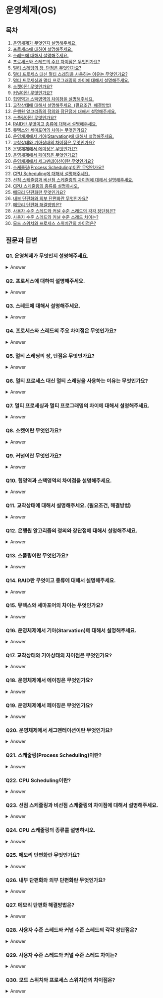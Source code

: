 # 운영체제(OS)

## 목차

1. [운영체제가 무엇인지 설명해주세요.](https://github.com/zhsks528/Front-End-Interview-Questions/tree/master/OS#q1-%EC%9A%B4%EC%98%81%EC%B2%B4%EC%A0%9C%EA%B0%80-%EB%AC%B4%EC%97%87%EC%9D%B8%EC%A7%80-%EC%84%A4%EB%AA%85%ED%95%B4%EC%A3%BC%EC%84%B8%EC%9A%94)
2. [프로세스에 대하여 설명해주세요.](https://github.com/zhsks528/Front-End-Interview-Questions/tree/master/OS#q2-%ED%94%84%EB%A1%9C%EC%84%B8%EC%8A%A4%EC%97%90-%EB%8C%80%ED%95%98%EC%97%AC-%EC%84%A4%EB%AA%85%ED%95%B4%EC%A3%BC%EC%84%B8%EC%9A%94)
3. [스레드에 대해서 설명해주세요.](https://github.com/zhsks528/Front-End-Interview-Questions/tree/master/OS#q3-%EC%8A%A4%EB%A0%88%EB%93%9C%EC%97%90-%EB%8C%80%ED%95%B4%EC%84%9C-%EC%84%A4%EB%AA%85%ED%95%B4%EC%A3%BC%EC%84%B8%EC%9A%94)
4. [프로세스와 스레드의 주요 차이점은 무엇인가요?](https://github.com/zhsks528/Front-End-Interview-Questions/tree/master/OS#q4-%ED%94%84%EB%A1%9C%EC%84%B8%EC%8A%A4%EC%99%80-%EC%8A%A4%EB%A0%88%EB%93%9C%EC%9D%98-%EC%A3%BC%EC%9A%94-%EC%B0%A8%EC%9D%B4%EC%A0%90%EC%9D%80-%EB%AC%B4%EC%97%87%EC%9D%B8%EA%B0%80%EC%9A%94)
5. [멀티 스레딩의 장, 단점은 무엇인가요?](https://github.com/zhsks528/Front-End-Interview-Questions/tree/master/OS#q5-%EB%A9%80%ED%8B%B0-%EC%8A%A4%EB%A0%88%EB%94%A9%EC%9D%98-%EC%9E%A5-%EB%8B%A8%EC%A0%90%EC%9D%80-%EB%AC%B4%EC%97%87%EC%9D%B8%EA%B0%80%EC%9A%94)
6. [멀티 프로세스 대신 멀티 스레딩을 사용하는 이유는 무엇인가요?](https://github.com/zhsks528/Front-End-Interview-Questions/tree/master/OS#q6-%EB%A9%80%ED%8B%B0-%ED%94%84%EB%A1%9C%EC%84%B8%EC%8A%A4-%EB%8C%80%EC%8B%A0-%EB%A9%80%ED%8B%B0-%EC%8A%A4%EB%A0%88%EB%94%A9%EC%9D%84-%EC%82%AC%EC%9A%A9%ED%95%98%EB%8A%94-%EC%9D%B4%EC%9C%A0%EB%8A%94-%EB%AC%B4%EC%97%87%EC%9D%B8%EA%B0%80%EC%9A%94)
7. [멀티 프로세싱과 멀티 프로그래밍의 차이에 대해서 설명해주세요.](https://github.com/zhsks528/Front-End-Interview-Questions/tree/master/OS#q7-%EB%A9%80%ED%8B%B0-%ED%94%84%EB%A1%9C%EC%84%B8%EC%8B%B1%EA%B3%BC-%EB%A9%80%ED%8B%B0-%ED%94%84%EB%A1%9C%EA%B7%B8%EB%9E%98%EB%B0%8D%EC%9D%98-%EC%B0%A8%EC%9D%B4%EC%97%90-%EB%8C%80%ED%95%B4%EC%84%9C-%EC%84%A4%EB%AA%85%ED%95%B4%EC%A3%BC%EC%84%B8%EC%9A%94)
8. [소켓이란 무엇인가요?](https://github.com/zhsks528/Front-End-Interview-Questions/tree/master/OS#q8-%EC%86%8C%EC%BC%93%EC%9D%B4%EB%9E%80-%EB%AC%B4%EC%97%87%EC%9D%B8%EA%B0%80%EC%9A%94)
9. [커널이란 무엇인가요?](https://github.com/zhsks528/Front-End-Interview-Questions/tree/master/OS#q9-%EC%BB%A4%EB%84%90%EC%9D%B4%EB%9E%80-%EB%AC%B4%EC%97%87%EC%9D%B8%EA%B0%80%EC%9A%94)
10. [힙영역과 스택영역의 차이점을 설명해주세요.](https://github.com/zhsks528/Front-End-Interview-Questions/tree/master/OS#q10-%ED%9E%99%EC%98%81%EC%97%AD%EA%B3%BC-%EC%8A%A4%ED%83%9D%EC%98%81%EC%97%AD%EC%9D%98-%EC%B0%A8%EC%9D%B4%EC%A0%90%EC%9D%84-%EC%84%A4%EB%AA%85%ED%95%B4%EC%A3%BC%EC%84%B8%EC%9A%94)
11. [교착상태에 대해서 설명해주세요. (필요조건, 해결방법)](https://github.com/zhsks528/Front-End-Interview-Questions/tree/master/OS#q11-%EA%B5%90%EC%B0%A9%EC%83%81%ED%83%9C%EC%97%90-%EB%8C%80%ED%95%B4%EC%84%9C-%EC%84%A4%EB%AA%85%ED%95%B4%EC%A3%BC%EC%84%B8%EC%9A%94-%ED%95%84%EC%9A%94%EC%A1%B0%EA%B1%B4-%ED%95%B4%EA%B2%B0%EB%B0%A9%EB%B2%95)
12. [은행원 알고리즘의 정의와 장단점에 대해서 설명해주세요.](https://github.com/zhsks528/Front-End-Interview-Questions/tree/master/OS#q12-%EC%9D%80%ED%96%89%EC%9B%90-%EC%95%8C%EA%B3%A0%EB%A6%AC%EC%A6%98%EC%9D%98-%EC%A0%95%EC%9D%98%EC%99%80-%EC%9E%A5%EB%8B%A8%EC%A0%90%EC%97%90-%EB%8C%80%ED%95%B4%EC%84%9C-%EC%84%A4%EB%AA%85%ED%95%B4%EC%A3%BC%EC%84%B8%EC%9A%94)
13. [스풀링이란 무엇인가요?](https://github.com/zhsks528/Front-End-Interview-Questions/tree/master/OS#q13-%EC%8A%A4%ED%92%80%EB%A7%81%EC%9D%B4%EB%9E%80-%EB%AC%B4%EC%97%87%EC%9D%B8%EA%B0%80%EC%9A%94)
14. [RAID란 무엇이고 종류에 대해서 설명해주세요.](https://github.com/zhsks528/Front-End-Interview-Questions/tree/master/OS#q14-raid%EB%9E%80-%EB%AC%B4%EC%97%87%EC%9D%B4%EA%B3%A0-%EC%A2%85%EB%A5%98%EC%97%90-%EB%8C%80%ED%95%B4%EC%84%9C-%EC%84%A4%EB%AA%85%ED%95%B4%EC%A3%BC%EC%84%B8%EC%9A%94)
15. [뮤텍스와 세마포어의 차이는 무엇인가요?](https://github.com/zhsks528/Front-End-Interview-Questions/tree/master/OS#q15-%EB%AE%A4%ED%85%8D%EC%8A%A4%EC%99%80-%EC%84%B8%EB%A7%88%ED%8F%AC%EC%96%B4%EC%9D%98-%EC%B0%A8%EC%9D%B4%EB%8A%94-%EB%AC%B4%EC%97%87%EC%9D%B8%EA%B0%80%EC%9A%94)
16. [운영체제에서 기아(Starvation)에 대해서 설명해주세요.](https://github.com/zhsks528/Front-End-Interview-Questions/tree/master/OS#q16-%EC%9A%B4%EC%98%81%EC%B2%B4%EC%A0%9C%EC%97%90%EC%84%9C-%EA%B8%B0%EC%95%84starvation%EC%97%90-%EB%8C%80%ED%95%B4%EC%84%9C-%EC%84%A4%EB%AA%85%ED%95%B4%EC%A3%BC%EC%84%B8%EC%9A%94)
17. [교착상태와 기아상태의 차이점은 무엇인가요?](https://github.com/zhsks528/Front-End-Interview-Questions/tree/master/OS#q17-%EA%B5%90%EC%B0%A9%EC%83%81%ED%83%9C%EC%99%80-%EA%B8%B0%EC%95%84%EC%83%81%ED%83%9C%EC%9D%98-%EC%B0%A8%EC%9D%B4%EC%A0%90%EC%9D%80-%EB%AC%B4%EC%97%87%EC%9D%B8%EA%B0%80%EC%9A%94)
18. [운영체제에서 에이징은 무엇인가요?](https://github.com/zhsks528/Front-End-Interview-Questions/tree/master/OS#q18-%EC%9A%B4%EC%98%81%EC%B2%B4%EC%A0%9C%EC%97%90%EC%84%9C-%EC%97%90%EC%9D%B4%EC%A7%95%EC%9D%80-%EB%AC%B4%EC%97%87%EC%9D%B8%EA%B0%80%EC%9A%94)
19. [운영체제에서 페이징은 무엇인가요?](https://github.com/zhsks528/Front-End-Interview-Questions/tree/master/OS#q19-%EC%9A%B4%EC%98%81%EC%B2%B4%EC%A0%9C%EC%97%90%EC%84%9C-%ED%8E%98%EC%9D%B4%EC%A7%95%EC%9D%80-%EB%AC%B4%EC%97%87%EC%9D%B8%EA%B0%80%EC%9A%94)
20. [운영체제에서 세그멘테이션이란 무엇인가요?](https://github.com/zhsks528/Front-End-Interview-Questions/tree/master/OS#q20-%EC%9A%B4%EC%98%81%EC%B2%B4%EC%A0%9C%EC%97%90%EC%84%9C-%EC%84%B8%EA%B7%B8%EB%A9%98%ED%85%8C%EC%9D%B4%EC%85%98%EC%9D%B4%EB%9E%80-%EB%AC%B4%EC%97%87%EC%9D%B8%EA%B0%80%EC%9A%94)
21. [스케줄링(Process Scheduling)이란 무엇인가요?](https://github.com/zhsks528/Front-End-Interview-Questions/tree/master/OS#q21-%EC%8A%A4%EC%BC%80%EC%A4%84%EB%A7%81process-scheduling%EC%9D%B4%EB%9E%80)
22. [CPU Scheduling에 대해서 설명해주세요.](https://github.com/zhsks528/Front-End-Interview-Questions/tree/master/OS#q22-cpu-scheduling%EC%9D%B4%EB%9E%80)
23. [선점 스케줄링과 비선점 스케줄링의 차이점에 대해서 설명해주세요.](https://github.com/zhsks528/Front-End-Interview-Questions/tree/master/OS#q23-%EC%84%A0%EC%A0%90-%EC%8A%A4%EC%BC%80%EC%A4%84%EB%A7%81%EA%B3%BC-%EB%B9%84%EC%84%A0%EC%A0%90-%EC%8A%A4%EC%BC%80%EC%A4%84%EB%A7%81%EC%9D%98-%EC%B0%A8%EC%9D%B4%EC%A0%90%EC%97%90-%EB%8C%80%ED%95%B4%EC%84%9C-%EC%84%A4%EB%AA%85%ED%95%B4%EC%A3%BC%EC%84%B8%EC%9A%94)
24. [CPU 스케줄링의 종류를 설명하시오.](https://github.com/zhsks528/Front-End-Interview-Questions/tree/master/OS#q24-cpu-%EC%8A%A4%EC%BC%80%EC%A4%84%EB%A7%81%EC%9D%98-%EC%A2%85%EB%A5%98%EB%A5%BC-%EC%84%A4%EB%AA%85%ED%95%98%EC%8B%9C%EC%98%A4)
25. [메모리 단편화란 무엇인가요?](https://github.com/zhsks528/Front-End-Interview-Questions/tree/master/OS#q25-%EB%A9%94%EB%AA%A8%EB%A6%AC-%EB%8B%A8%ED%8E%B8%ED%99%94%EB%9E%80-%EB%AC%B4%EC%97%87%EC%9D%B8%EA%B0%80%EC%9A%94)
26. [내부 단편화와 외부 단편화란 무엇인가요?](https://github.com/zhsks528/Front-End-Interview-Questions/tree/master/OS#q26-%EB%82%B4%EB%B6%80-%EB%8B%A8%ED%8E%B8%ED%99%94%EC%99%80-%EC%99%B8%EB%B6%80-%EB%8B%A8%ED%8E%B8%ED%99%94%EB%9E%80-%EB%AC%B4%EC%97%87%EC%9D%B8%EA%B0%80%EC%9A%94)
27. [메모리 단편화 해결방법은?](https://github.com/zhsks528/Front-End-Interview-Questions/tree/master/OS#q27-%EB%A9%94%EB%AA%A8%EB%A6%AC-%EB%8B%A8%ED%8E%B8%ED%99%94-%ED%95%B4%EA%B2%B0%EB%B0%A9%EB%B2%95%EC%9D%80)
28. [사용자 수준 스레드와 커널 수준 스레드의 각각 장단점은?](https://github.com/zhsks528/Front-End-Interview-Questions/tree/master/OS#q28-%EC%82%AC%EC%9A%A9%EC%9E%90-%EC%88%98%EC%A4%80-%EC%8A%A4%EB%A0%88%EB%93%9C%EC%99%80-%EC%BB%A4%EB%84%90-%EC%88%98%EC%A4%80-%EC%8A%A4%EB%A0%88%EB%93%9C%EC%9D%98-%EA%B0%81%EA%B0%81-%EC%9E%A5%EB%8B%A8%EC%A0%90%EC%9D%80)
29. [사용자 수준 스레드와 커널 수준 스레드 차이는?](https://github.com/zhsks528/Front-End-Interview-Questions/tree/master/OS#q29-%EC%82%AC%EC%9A%A9%EC%9E%90-%EC%88%98%EC%A4%80-%EC%8A%A4%EB%A0%88%EB%93%9C%EC%99%80-%EC%BB%A4%EB%84%90-%EC%88%98%EC%A4%80-%EC%8A%A4%EB%A0%88%EB%93%9C-%EC%B0%A8%EC%9D%B4%EB%8A%94)
30. [모드 스위치와 프로세스 스위치간의 차이점은?](https://github.com/zhsks528/Front-End-Interview-Questions/tree/master/OS#q30-%EB%AA%A8%EB%93%9C-%EC%8A%A4%EC%9C%84%EC%B9%98%EC%99%80-%ED%94%84%EB%A1%9C%EC%84%B8%EC%8A%A4-%EC%8A%A4%EC%9C%84%EC%B9%98%EA%B0%84%EC%9D%98-%EC%B0%A8%EC%9D%B4%EC%A0%90%EC%9D%80)

## 질문과 답변

### Q1. 운영체제가 무엇인지 설명해주세요.

<details>
<summary>Answer</summary>

운영체제는 컴퓨터 하드웨어가 컴퓨터 소프트웨어와 통신하고 작동하도록하는 소프트웨어 프로그램입니다.

목적은 아래와 같습니다.

1. 사용자에게 프로그램을 쉽고 효율적으로 실행할 수 있도록 환경을 제공합니다.
2. 하드웨어 및 소프트웨어 자원을 효율적으로 할당, 관리, 보호합니다.

</details>

### Q2. 프로세스에 대하여 설명해주세요.

<details>
<summary>Answer</summary>

프로세스는 **운영체제로부터 자원을 할당받아 실행중인 프로그램**입니다.

특징은 아래와 같습니다.

1. 각각 독립된 메모리 영역(코드, 데이터, 힙, 스택)이 존재합니다.
2. 기본적으로 최소 1개의 스레드(메인 스레드)를 가지고 있습니다.
3. 별도의 주소 공간에서 실행되며, 한 프로세스는 다른 프로세스의 변수나 자료구조에 접근할 수 없습니다.
4. 다른 프로세스의 자원에 접근하려면 프로세스 간의 통신(IPC)을 사용해야 합니다. (파이프,파일, 소켓 등)

</details>

### Q3. 스레드에 대해서 설명해주세요.

<details>
<summary>Answer</summary>

스레드는 **프로세스로부터 자원을 할당받아 실행되는 프로그램 흐름단위**입니다.

특징은 아래와 같습니다.

1. 프로세스 내에서 각각 스택만 따로 할당받고 나머지 자원(코드, 데이터, 힙)을 공유합니다.
2. 같은 프로세스 안에 있는 여러 스레드들은 같은 힙 공간을 공유합니다.
3. 한 스레드가 프로세스의 자원을 변경하면, 다른 이웃 스레드도 변경 결과를 즉시 볼 수 있습니다.

장점은 아래와 같습니다.

1. 프로세스들 간의 **통신이 향상**됩니다.
2. 실행 환경을 공유하다보니 **메모리가 절약**됩니다.
3. 하나의 프로세스안에 여러 개의 스레드를 생성하여 **병행성을 증진**시킵니다.

</details>

### Q4. 프로세스와 스레드의 주요 차이점은 무엇인가요?

<details>
<summary>Answer</summary>

주요 차이점은 **자원을 할당받는곳**, **자원 공유**, **통신 비용**입니다.

프로세스는 **운영체제로부터 자원을 할당받아 실행되는 프로그램**입니다.
특성상 독립적인 메모리 영역을 가지며 프로세스 간 통신이 쓰레드에 비해 어렵습니다.

스레드는 **프로세스로부터 자원을 할당받아 실행되는 프로그램 흐름단위**입니다.
특성상 스택을 제외한 나머지 영역을 공유하기 때문에 프로세스간 통신에 비해 비용이 적습니다.

</details>

### Q5. 멀티 스레딩의 장, 단점은 무엇인가요?

<details>
<summary>Answer</summary>

멀티 스레딩이란 하나의 프로세스 안에 여러 개의 스레드를 만들어 실행하는 방법입니다.

장점은 아래와 같습니다.

1. 문맥교환의 오버헤드가 적습니다.
2. 스택을 제외한 나머지 자원을 공유하기 때문에 메모리 효율적으로 활용할 수 있습니다.

단점은 아래와 같습니다.

스레드는 프로세스의 자원을 변경하면 다른 스레드도 영향을 받기 때문에...

1. 동기화에 주의해야합니다.
2. 교착상태를 발생시킬 수 있습니다.

</details>

### Q6. 멀티 프로세스 대신 멀티 스레딩을 사용하는 이유는 무엇인가요?

<details>
<summary>Answer</summary>

1. 프로세스 간의 통신(IPC)보다 스레드 간의 통신의 비용이 더 적으므로 통신 부담이 줄어듭니다.
2. 문맥 교환시 스레드는 스택 영역만 처리하기 때문에 전환 속도가 빠릅니다.
3. 프로세스를 생성하여 자원을 할당하는 시스템 콜이 줄어들어 자원을 효율적으로 관리할 수 있습니다.

</details>

### Q7. 멀티 프로세싱과 멀티 프로그래밍의 차이에 대해서 설명해주세요.

<details>
<summary>Answer</summary>

멀티 프로세싱은 여러 개의 처리장치(CPU)를 장착하여 동시에 여러 작업을 병렬로 실행하는 방법입니다.

멀티 프로그래밍은 프로세스가 입출력 작업의 응답을 대기할 동안 다른 프로그램(프로세스)를 수행시킬 수 있도록하는 방법입니다.

</details>

### Q8. 소켓이란 무엇인가요?

<details>
<summary>Answer</summary>

네트워크 상에서 돌아가는 두 개의 프로그램을 연결하는 사용되는 것입니다.

</details>

### Q9. 커널이란 무엇인가요?

<details>
<summary>Answer</summary>

커널은 운영체제의 핵심적인 부분으로 운영체제의 모든 부분에 대한 기본 서비스를 제공합니다.

</details>

### Q10. 힙영역과 스택영역의 차이점을 설명해주세요.

<details>
<summary>Answer</summary>

힙영역은 아래와 같습니다.

1. 사용자가 직접 관리할 수 있는 메모리 영역입니다.
2. 사용자에 의해 메모리의 공간이 동적으로 할당 및 해제됩니다.
3. 런타임때 유용하게 사용되는 공간입니다.

스택영역은 아래와 같습니다.

1. 함수의 호출과 관계되는 지역변수와 매개변수가 저장되는 영역입니다.
2. 함수의 호출과 함께 할당되며, 호출이 완료되면 소멸합니다.
3. 컴파일 때 크기가 결정됩니다.

</details>

### Q11. 교착상태에 대해서 설명해주세요. (필요조건, 해결방법)

<details>
<summary>Answer</summary>

교착상태는 두 개 이상의 프로세스나 스레드가 서로 자원을 무한히 기다리게 되는 상태입니다.

필요조건으로는 4가지가 있습니다.

#### 1. 상호 배제

- 자원은 한 번에 한 프로세스만이 사용할 수 있어야 합니다.

#### 2. 점유 및 대기

- 최소한 하나의 자원을 점유하고 있으면서 다른 프로세스에 할당되어 사용하고 있는 자원을 추가로 점유하기 위해 대기하는 프로세스가 있어야합니다.

#### 3. 비선점

- 다른 프로세스에 할당된 자원은 사용이 끝날때 까지 강제로 빼앗을 수 없어야합니다.

#### 4. 환형대기

- 각 프로세스가 다음 프로세스가 요구하는 자원을 가지고 있습니다.
- ex) A -> B, B -> C, C -> D

해결방법으로는 4가지가 있습니다.

#### 1. 예방기법

- 교착상태가 발생하지 않도록 필요조건 중 한가지를 제거하는 방법입니다.

#### 2. 회피기법

- 교착상태를 피하기 위해 은행가 알고리즘을 이용하는 방법입니다.

#### 3. 발견기법

- 교착상태를 발생했는지 점검하고 복구하는 방법입니다.

#### 4. 회복기법

- 교착상태를 발생시킨 프로세스를 종료하거나, 할당된 자원을 해제함으로써 회복하는 방법입니다.

</details>

### Q12. 은행원 알고리즘의 정의와 장단점에 대해서 설명해주세요.

<details>
<summary>Answer</summary>

은행원 알고리즘은 프로세스가 자원을 요구할 때 시스템은 자원을 할당한 이후에도 안정상태로 남아있는지 사전에 검사하여 교착상태를 회피하는 기법입니다.

단점은 아래와 같습니다.

1. 프로세스가 요구하는 최대 자원 요구량을 알아야합니다.
2. 항상 안정상태로 남아있으려고 하다보니 자원 이용도가 낮습니다.
3. 프로세스들은 유효한 시간내에 자원을 반납해야합니다.

</details>

### Q13. 스풀링이란 무엇인가요?

<details>
<summary>Answer</summary>

스풀링은 장치, 프로그램 또는 시스템에서 데이터를 사용하고 실행하기 위해 일시적으로 데이터를 수집하는 프로세스입니다.

예시로는 프린터가 있는데, 다른 응용프로그램이 동시에 출력을 프린터로 보내면 스풀링은 이러한 모든 작업으 ㄹ디스크 파일에 보관하고 프린터에 따라 대기열에 넣습니다.

</details>

### Q14. RAID란 무엇이고 종류에 대해서 설명해주세요.

<details>
<summary>Answer</summary>

여러개의 디스크를 배열하여 속도, 안정성, 효율성, 가용성을 증가하는데 쓰이는 기술입니다.

장점은 3가지입니다.

1. 운용가능성, 데이터 안정성 증대
2. 디스크 I/O 향상
3. 메모리 증설 용이성

종류는 아래와 같습니다

1. RAID 0 : 내 결함성이 없는 스트림 디스크 어레이
2. RAID 1 : 미러링 및 이중화
3. RAID 2 : 오류 수정 코드(Hamming Code) 사용
4. RAID 3 : 바이트 단위로 나누어 디스크에 동등하게 분산 기록
5. RAID 4 : 블록 단위로 나누어 디스크에 기록
6. RAID 5 : 패리티 정보를 스트립으로 구성된 디스크 내에서 처리
7. RAID 6 : 디스크에 두 개의 패리티를 기록

</details>

### Q15. 뮤텍스와 세마포어의 차이는 무엇인가요?

<details>
<summary>Answer</summary>

뮤텍스와 세마포어는 병행처리를 위한 동기화 기법입니다.

가장 큰 차이점은 **동기화의 갯수**입니다.

- 뮤텍스는 **오직 1개의** 프로세스만이 접근 가능합니다.
- 세마포어는 **세마포어의 변수만큼** 프로세스가 접근 가능합니다.

</details>

### Q16. 운영체제에서 기아(Starvation)에 대해서 설명해주세요.

<details>
<summary>Answer</summary>

특정 프로세스의 우선순위가 낮아 자원을 할당받지 못하고 있는 상태입니다.

해결 방안은 아래와 같습니다.

1. **에이징 기법**을 이용합니다.
2. 요청 순서대로 처리하는 **요청 큐** 사용합니다.
3. 프로세스 우선순위를 수시로 변경하여 높은 우선순위를 가지도록 기회를 부여합니다.

</details>

### Q17. 교착상태와 기아상태의 차이점은 무엇인가요?

<details>
<summary>Answer</summary>

가장 큰 차이점은 발생 조건에 있습니다.

교착상태는 여러 개의 프로세스가 공유자원을 점유하기 위해 요청할 때 발생합니다.

기아상태는 여러 개의 프로세스가 부족한 자원을 점유하기 위해 경쟁할 때 발생합니다.

</details>

### Q18. 운영체제에서 에이징은 무엇인가요?

<details>
<summary>Answer</summary>

에이징은 자원 스케줄링 시스템에서 기아상태를 방지하는 기법입니다.

특정 프로세스가 우선순위가 낮아 자원을 점유하지 못하고 기다리게 되는 경우, 다른 프로세스가 한번 양보하거나 기다린 시간에 비례하여 일정 시간이 지나면 우선순위를 한 단계씩 높여 가까운 시간 안에 자원을 할당 받도록 하는 기법입니다.

</details>

### Q19. 운영체제에서 페이징은 무엇인가요?

<details>
<summary>Answer</summary>

세그멘테이션과 가상메모리를 일정한 크기로 나누어 메모리를 관리하는 기술입니다.

장점으로는 메모리를 페이지 단위로 가져와서, 프로세스의 효율적인 운영이 가능합니다.

단점으로는 페이지 부재 현상이 발생할 수 있습니다.

</details>

### Q20. 운영체제에서 세그멘테이션이란 무엇인가요?

<details>
<summary>Answer</summary>

메모리를 서로 다른 논리적인 블록 단위인 세그먼트로 나누고 메모리를 할당하여 물리 주소를 논리 주소로 변환하는 것을 말합니다.

내부 단편화는 없지만 외부 단편화가 생길 수 있습니다.

</details>

### Q21. 스케줄링(Process Scheduling)이란?

<details>
<summary>Answer</summary>

여러 프로세스가 있고, 이 프로세스들이 자원(CPU 등)을 동시에 요구하는데 자원이 제한되어 있다. 그러면 제한된 자원들을 어떻게(순서를 할당하는 등) 나눠줄 것인지에 대한 정책을 말한다.

</details>

### Q22. CPU Scheduling이란?

<details>
<summary>Answer</summary>

매 시점 어떠한 프로세스에 CPU를 할당해 작업을 처리할 것인지 결정하는 역할을 합니다.

발생시기는 아래와 같다.

1. 실행상태에서 대기상태로 전환될 때 (예, 입출력 요청) - Non preemptive(비선점)
2. 실행상태에서 준비상태로 전환될 때 (예, 인터럽트 발생) - preemptive(선점)
3. 대기상태에서 준비상태로 전환될 때(예, 입출력이 종료될 때)
4. 종료될 때(Terminated)

</details>

### Q23. 선점 스케줄링과 비선점 스케줄링의 차이점에 대해서 설명해주세요.

<details>
<summary>Answer</summary>

선점 스케줄링: CPU를 할당받아 실행 중인 프로세스로부터 CPU를 선점(빼앗는 것)하여 다른 프로세스를 할당 할 수 있는 방식입니다

- ex) RR, SRT, MLQ, MFQ

비선점 스케줄링: CPU를 할당받은 프로세스는 스스로 CPU를 반납할 때까지 CPU를 독점하여 사용하는 방식입니다.

- ex) FCFS, SJR, HRN

</details>

### Q24. CPU 스케줄링의 종류를 설명하시오.

<details>
<summary>Answer</summary>

비선점 스케줄링 (Nonpreemptive)

#### 1. FCFS (First Come First Served)

- 큐에 도착한 순서대로 CPU 할당한다.
- 실행 시간이 짧은 게 뒤로 가면 평균 대기 시간이 길어진다.

#### 2. SJF (Shortest Job First)

- 수행시간이 가장 짧다고 판단되는 작업을 먼저 수행한다.
- FCFS 보다 평균 대기 시간 감소, 짧은 작업에 유리하다.

#### 3. HRN (Highest Response ration next)

- 긴 작업과 짧은 작업 간의 지나친 불평등을 어느 정도 보완한 기법이다.
- 짧은 작업이나 대기시간이 긴 작업은 우선순위가 높아진다.

선점 스케줄링 (Preemptive)

#### 1. 우선순위 (Priority Scheduling)

- 정적/동적으로 우선순위를 부여하여 우선순위가 높은 순서대로 처리
- 우선 순위가 낮은 프로세스가 무한정 기다리는 Starvation 이 생길 수 있음
- Aging 방법으로 Starvation 문제 해결 가능

#### 2. 라운드 로빈 (Round Robin)

- FCFS에 의해 프로세스들이 보내지면 각 프로세스는 동일한 시간의 만큼 CPU를 할당 받음
  - Time Quantum or Time Slice : 실행의 최소 단위 시간
- 할당 시간(Time Quantum)이 크면 FCFS와 같게 되고, 작으면 문맥 교환 (Context Switching) 잦아져서 오버헤드 증가
- 시분할 방식에 효과적이다.

#### 3. SRT (short remaining time)

- 가장 짧은 시간이 소요된다고 판단되는 프로세스를 먼저 수행한다.
- 남은 처리 시간이 더 짧다고 판단되는 프로세스가 준비 큐에 생기면 언제라도 실행중인 프로세스가 선점됨다.

#### 4. 다단계 큐 (Multilevel Queue)

- 작업들을 여러 종류의 그룹으로 나누어 여러 개의 큐를 이용하는 기법

#### 5. 다단계 피드백 큐 (Multilevel Feedback Queue)

- 입출력 위주와 CPU 위주인 프로세스의 특성에 따라 서로 다른 CPU의 타임 슬라이스를 부여
- 짧은 작업에 유리, 입출력 위주의 작업에 우선권을 줌
</details>

### Q25. 메모리 단편화란 무엇인가요?

<details>
<summary>Answer</summary>

메모리를 할당 및 해제를 함으로써 생기는 메모리의 빈공간을 말합니다.

그 빈공간의 크기보다 작거나 큰 프로그램들이 들어오게 되면 메모리의 공간이 남거나 사용할 수 없습니다. 하나둘씩 메모리의 빈공간이 쌓이게 되면 메모리의 용량이 남아도 사용할 수 없게 됩니다.

</details>

### Q26. 내부 단편화와 외부 단편화란 무엇인가요?

<details>
<summary>Answer</summary>

내부단편화는 분할된 영역이 할당될 프로그램의 크기보다 커서 사용되지 않고 남아있는 빈공간을 말합니다.

- 페이징에서 발생됩니다.

외부단편화는 분할된 영역이 할당될 프로그램의 크기보다 작아서 모두 빈 공간으로 남아있는 전체 영역을 말합니다.

- 세그멘테이션에서 발생됩니다.

</details>

### Q27. 메모리 단편화 해결방법은?

<details>
<summary>Answer</summary>

방법은 2가지가 있습니다.

1. 메모리를 압축합니다. (디스크 조각모음)
2. 메모리의 빈공간을 통합합니다.

</details>

### Q28. 사용자 수준 스레드와 커널 수준 스레드의 각각 장단점은?

<details>
<summary>Answer</summary>

**커널 수준 스레드**

- 장점: 커널이 직접 제공해주기 떄문에 안정성과 다양한 기능이 제공됩니다.
- 단점: 사용자 모드에서 커널 모드로의 전환이 빈번하게 이뤄져 성능 저하가 발생합니다.

**사용자 수준 스레드**

- 장점 : 커널은 쓰레드의 존재조차 모르기 때문에 모드 간의 전환이 없고 성능 이득이 발생한다.
- 단점 : 하나의 스레드가 커널에 의해 블로킹되면 프로세스 전체가 블로킹되고, 이를 해결하려면 프로그래밍이 어려워지고 커널 레벨 쓰레드에 비해 결과 예측이 어려워진다.

</details>

### Q29. 사용자 수준 스레드와 커널 수준 스레드 차이는?

<details>
<summary>Answer</summary>

가장 큰 차이점은 **생성 주체가 누구인가**입니다.

커널이 쓰레드 모델을 지원하지 않거나 제공하는 쓰레드 모델이 마음에 들지 않을 경우, 커널에 의존적이지 않은 형태로 스레드의 기능을 제공하는 라이브러리를 활용할 수 있는데 이러한 방식으로 제공되는 스레드가 **사용자 수준 스레드**입니다.

프로그래머 요청에 따라 스레드를 생성하고 스케줄링하는 주체가 커널이면 **커널 수준 스레드**라고 한다.

</details>

### Q30. 모드 스위치와 프로세스 스위치간의 차이점은?

<details>
<summary>Answer</summary>

모드 스위치는 사용자 모드에서 커널모드로 변경할 때 발생하며 완전문맥교환이 필요하지 않고 시스템 스택을 사용합니다.

프로세스 스위치는 보통 문맥교환이라고 부르는 것이며 실행중인 프로세스를 멈추고 새 프로세스를 실행하는 것입니다.

</details>
